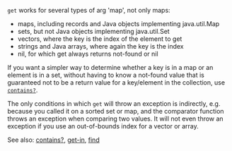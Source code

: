 `get` works for several types of arg 'map', not only maps:

* maps, including records and Java objects implementing java.util.Map
* sets, but not Java objects implementing java.util.Set
* vectors, where the key is the index of the element to get
* strings and Java arrays, where again the key is the index
* nil, for which get always returns not-found or nil

If you want a simpler way to determine whether a key is in a map or an element is in a set, without having to know a not-found value that is guaranteed not to be a return value for a key/element in the collection, use [`contains?`](./contains%3F).

The only conditions in which `get` will throw an exception is indirectly, e.g.
because you called it on a sorted set or map, and the comparator function throws an exception when comparing two values.
It will not even throw an exception if you use an out-of-bounds index for a vector or array.

See also:
[contains?](./contains%3F),
[get-in](./get-in),
[find](./find)
